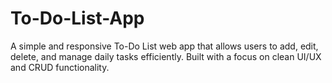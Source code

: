 # To-Do-List-App
A simple and responsive To-Do List web app that allows users to add, edit, delete, and manage daily tasks efficiently. Built with a focus on clean UI/UX and CRUD functionality.
